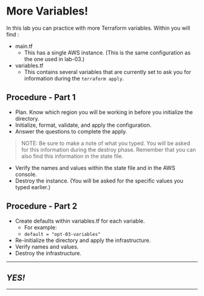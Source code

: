 # More Variables!
In this lab you can practice with more Terraform variables.
Within you will find :
- main.tf 
  - This has a single AWS instance. (This is the same configuration as the one used in lab-03.)
- variables.tf
  - This contains several variables that are currently set to ask you for information during the `terraform apply`.

## Procedure - Part 1
- Plan. Know which region you will be working in before you initialize the directory.
- Initialize, format, validate, and apply the configuration.
- Answer the questions to complete the apply.
> NOTE: Be sure to make a note of what you typed. You will be asked for this information during the destroy phase. Remember that you can also find this information in the state file.
- Verify the names and values within the state file and in the AWS console.
- Destroy the instance. (You will be asked for the specific values you typed earlier.)
  
## Procedure - Part 2
- Create defaults within variables.tf for each variable.
  - For example: 
  - `default = "opt-03-variables"`
- Re-initialize the directory and apply the infrastructure.
- Verify names and values.
- Destroy the infrastructure.
  
---
## *YES!*
---